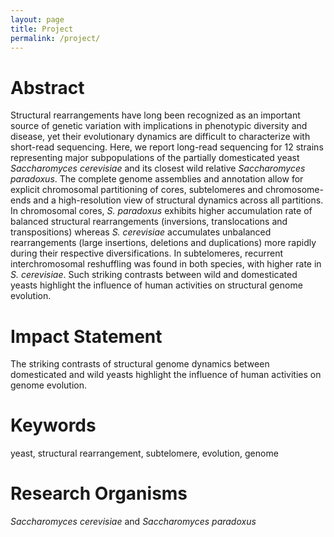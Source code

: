 ```yaml
---
layout: page
title: Project
permalink: /project/
---
```


# Abstract
Structural rearrangements have long been recognized as an important source of genetic variation with implications in phenotypic diversity and disease, yet their evolutionary dynamics are difficult to characterize with short-read sequencing. Here, we report long-read sequencing for 12 strains representing major subpopulations of the partially domesticated yeast *Saccharomyces cerevisiae* and its closest wild relative *Saccharomyces paradoxus*. The complete genome assemblies and annotation allow for explicit chromosomal partitioning of cores, subtelomeres and chromosome-ends and a high-resolution view of structural dynamics across all partitions. In chromosomal cores, *S. paradoxus* exhibits higher accumulation rate of balanced structural rearrangements (inversions, translocations and transpositions) whereas *S. cerevisiae* accumulates unbalanced rearrangements (large insertions, deletions and duplications) more rapidly during their respective diversifications. In subtelomeres, recurrent interchromosomal reshuffling was found in both species, with higher rate in *S. cerevisiae*. Such striking contrasts between wild and domesticated yeasts highlight the influence of human activities on structural genome evolution.

# Impact Statement
The striking contrasts of structural genome dynamics between domesticated and wild yeasts highlight the influence of human activities on genome evolution.


# Keywords
yeast, structural rearrangement, subtelomere, evolution, genome

# Research Organisms
*Saccharomyces cerevisiae* and *Saccharomyces paradoxus*

